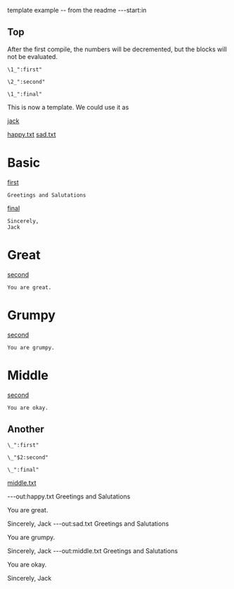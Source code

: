 template example -- from the readme
---start:in
## Top

After the first compile, the numbers will be decremented, but the blocks
will not be evaluated.

    \1_":first"

    \2_":second"
    
    \1_":final"


This is now a template. We could use it as

[jack](# "store:| compile basic ")

[happy.txt](#jack "save:| compile great")
[sad.txt](# "save:| compile basic | compile grumpy")


# Basic

[first]()
    
    Greetings and Salutations

[final]()

    Sincerely,
    Jack

# Great

[second]()

    You are great.

# Grumpy

[second]()

    You are grumpy.

# Middle

[second]()

    You are okay.

## Another

    \_":first"

    \_"$2:second"
    
    \_":final"

[middle.txt](# "save:| sub $2, middle | compile basic")

---out:happy.txt
Greetings and Salutations

You are great.

Sincerely,
Jack
---out:sad.txt
Greetings and Salutations

You are grumpy.

Sincerely,
Jack
---out:middle.txt
Greetings and Salutations

You are okay.

Sincerely,
Jack

